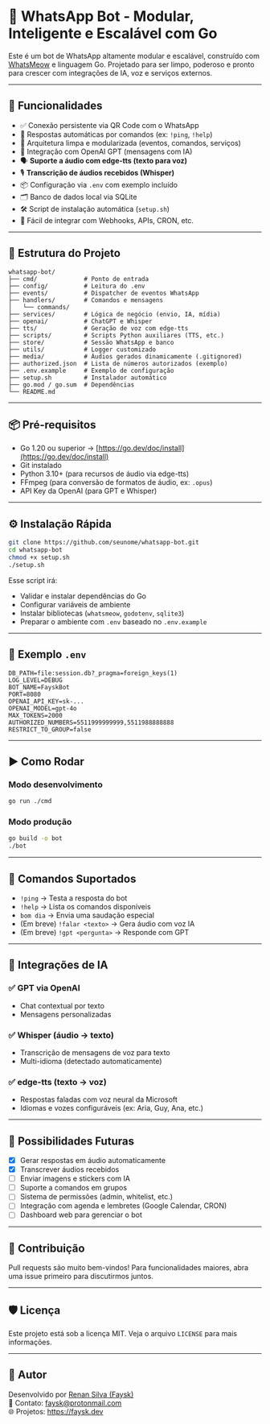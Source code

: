 # 🤖 WhatsApp Bot - Modular, Inteligente e Escalável com Go

Este é um bot de WhatsApp altamente modular e escalável, construído com [WhatsMeow](https://github.com/tulir/whatsmeow) e linguagem Go. Projetado para ser limpo, poderoso e pronto para crescer com integrações de IA, voz e serviços externos.

---

## 🚀 Funcionalidades

- ✅ Conexão persistente via QR Code com o WhatsApp
- 💬 Respostas automáticas por comandos (ex: `!ping`, `!help`)
- 🧱 Arquitetura limpa e modularizada (eventos, comandos, serviços)
- 🧠 Integração com OpenAI GPT (mensagens com IA)
- 🗣️ **Suporte a áudio com edge-tts (texto para voz)**
- 🎙️ **Transcrição de áudios recebidos (Whisper)**
- 📦 Configuração via `.env` com exemplo incluído
- 🗂️ Banco de dados local via SQLite
- 🛠️ Script de instalação automática (`setup.sh`)
- 🔌 Fácil de integrar com Webhooks, APIs, CRON, etc.

---

## 📁 Estrutura do Projeto

```
whatsapp-bot/
├── cmd/             # Ponto de entrada
├── config/          # Leitura do .env
├── events/          # Dispatcher de eventos WhatsApp
├── handlers/        # Comandos e mensagens
│   └── commands/
├── services/        # Lógica de negócio (envio, IA, mídia)
├── openai/          # ChatGPT e Whisper
├── tts/             # Geração de voz com edge-tts
├── scripts/         # Scripts Python auxiliares (TTS, etc.)
├── store/           # Sessão WhatsApp e banco
├── utils/           # Logger customizado
├── media/           # Áudios gerados dinamicamente (.gitignored)
├── authorized.json  # Lista de números autorizados (exemplo)
├── .env.example     # Exemplo de configuração
├── setup.sh         # Instalador automático
├── go.mod / go.sum  # Dependências
└── README.md
```

---

## 📦 Pré-requisitos

- Go 1.20 ou superior → [https://go.dev/doc/install](https://go.dev/doc/install)
- Git instalado
- Python 3.10+ (para recursos de áudio via edge-tts)
- FFmpeg (para conversão de formatos de áudio, ex: `.opus`)
- API Key da OpenAI (para GPT e Whisper)

---

## ⚙️ Instalação Rápida

```bash
git clone https://github.com/seunome/whatsapp-bot.git
cd whatsapp-bot
chmod +x setup.sh
./setup.sh
```

Esse script irá:
- Validar e instalar dependências do Go
- Configurar variáveis de ambiente
- Instalar bibliotecas (`whatsmeow`, `godotenv`, `sqlite3`)
- Preparar o ambiente com `.env` baseado no `.env.example`

---

## 📄 Exemplo `.env`

```env
DB_PATH=file:session.db?_pragma=foreign_keys(1)
LOG_LEVEL=DEBUG
BOT_NAME=FayskBot
PORT=8080
OPENAI_API_KEY=sk-...
OPENAI_MODEL=gpt-4o
MAX_TOKENS=2000
AUTHORIZED_NUMBERS=5511999999999,5511988888888
RESTRICT_TO_GROUP=false
```

---

## ▶️ Como Rodar

### Modo desenvolvimento

```bash
go run ./cmd
```

### Modo produção

```bash
go build -o bot
./bot
```

---

## 💬 Comandos Suportados

- `!ping` → Testa a resposta do bot
- `!help` → Lista os comandos disponíveis
- `bom dia` → Envia uma saudação especial
- (Em breve) `!falar <texto>` → Gera áudio com voz IA
- (Em breve) `!gpt <pergunta>` → Responde com GPT

---

## 🧠 Integrações de IA

### ✅ GPT via OpenAI
- Chat contextual por texto
- Mensagens personalizadas

### ✅ Whisper (áudio → texto)
- Transcrição de mensagens de voz para texto
- Multi-idioma (detectado automaticamente)

### ✅ edge-tts (texto → voz)
- Respostas faladas com voz neural da Microsoft
- Idiomas e vozes configuráveis (ex: Aria, Guy, Ana, etc.)

---

## 📌 Possibilidades Futuras

- [x] Gerar respostas em áudio automaticamente
- [x] Transcrever áudios recebidos
- [ ] Enviar imagens e stickers com IA
- [ ] Suporte a comandos em grupos
- [ ] Sistema de permissões (admin, whitelist, etc.)
- [ ] Integração com agenda e lembretes (Google Calendar, CRON)
- [ ] Dashboard web para gerenciar o bot

---

## 🤝 Contribuição

Pull requests são muito bem-vindos! Para funcionalidades maiores, abra uma issue primeiro para discutirmos juntos.

---

## 🛡️ Licença

Este projeto está sob a licença MIT. Veja o arquivo `LICENSE` para mais informações.

---

## 👤 Autor

Desenvolvido por [Renan Silva (Faysk)](https://github.com/faysk)  
📧 Contato: faysk@protonmail.com  
🌐 Projetos: https://faysk.dev